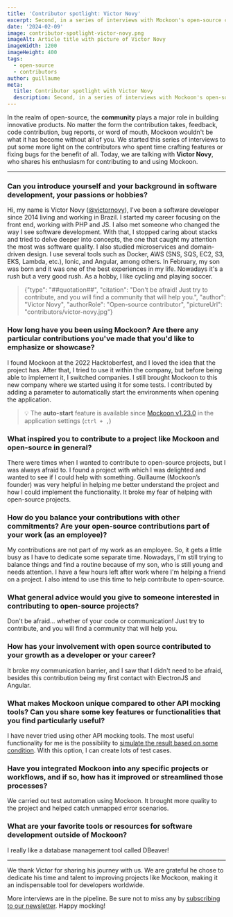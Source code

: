 ```yaml
---
title: 'Contributor spotlight: Victor Novy'
excerpt: Second, in a series of interviews with Mockoon's open-source contributors. Today, we are talking with Victor Novy.
date: '2024-02-09'
image: contributor-spotlight-victor-novy.png
imageAlt: Article title with picture of Victor Novy
imageWidth: 1200
imageHeight: 400
tags:
  - open-source
  - contributors
author: guillaume
meta:
  title: Contributor spotlight with Victor Novy
  description: Second, in a series of interviews with Mockoon's open-source contributors. Today, we are talking with Victor Novy.
---
```


In the realm of open-source, the **community** plays a major role in building innovative products. No matter the form the contribution takes, feedback, code contribution, bug reports, or word of mouth, Mockoon wouldn't be what it has become without all of you.
We started this series of interviews to put some more light on the contributors who spent time crafting features or fixing bugs for the benefit of all.
Today, we are talking with **Victor Novy**, who shares his enthusiasm for contributing to and using Mockoon.

---

### Can you introduce yourself and your background in software development, your passions or hobbies?

Hi, my name is Victor Novy ([@victornovy](https://github.com/victornovy)), I've been a software developer since 2014 living and working in Brazil. I started my career focusing on the front end, working with PHP and JS. I also met someone who changed the way I see software development. With that, I stopped caring about stacks and tried to delve deeper into concepts, the one that caught my attention the most was software quality. I also studied microservices and domain-driven design.
I use several tools such as Docker, AWS (SNS, SQS, EC2, S3, EKS, Lambda, etc.), Ionic, and Angular, among others.
In February, my son was born and it was one of the best experiences in my life. Nowadays it's a rush but a very good rush.
As a hobby, I like cycling and playing soccer.

> {"type": "##quotation##", "citation": "Don't be afraid! Just try to contribute, and you will find a community that will help you.", "author": "Victor Novy", "authorRole": "Open-source contributor", "pictureUrl": "contributors/victor-novy.jpg"}

### How long have you been using Mockoon? Are there any particular contributions you've made that you'd like to emphasize or showcase?

I found Mockoon at the 2022 Hacktoberfest, and I loved the idea that the project has. After that, I tried to use it within the company, but before being able to implement it, I switched companies. I still brought Mockoon to this new company where we started using it for some tests. I contributed by adding a parameter to automatically start the environments when opening the application.

> 💡 The **auto-start** feature is available since [Mockoon v1.23.0](/old-releases/desktop/1.23.0/#auto-start-environments) in the application settings (`ctrl + ,`)

### What inspired you to contribute to a project like Mockoon and open-source in general?

There were times when I wanted to contribute to open-source projects, but I was always afraid to. I found a project with which I was delighted and wanted to see if I could help with something. Guillaume (Mockoon’s founder) was very helpful in helping me better understand the project and how I could implement the functionality. It broke my fear of helping with open-source projects.

### How do you balance your contributions with other commitments? Are your open-source contributions part of your work (as an employee)?

My contributions are not part of my work as an employee. So, it gets a little busy as I have to dedicate some separate time. Nowadays, I'm still trying to balance things and find a routine because of my son, who is still young and needs attention. I have a few hours left after work where I'm helping a friend on a project. I also intend to use this time to help contribute to open-source.

### What general advice would you give to someone interested in contributing to open-source projects?

Don't be afraid... whether of your code or communication! Just try to contribute, and you will find a community that will help you.

### How has your involvement with open source contributed to your growth as a developer or your career?

It broke my communication barrier, and I saw that I didn't need to be afraid, besides this contribution being my first contact with ElectronJS and Angular.

### What makes Mockoon unique compared to other API mocking tools? Can you share some key features or functionalities that you find particularly useful?

I have never tried using other API mocking tools. The most useful functionality for me is the possibility to [simulate the result based on some condition](/docs/latest/route-responses/dynamic-rules/). With this option, I can create lots of test cases.

### Have you integrated Mockoon into any specific projects or workflows, and if so, how has it improved or streamlined those processes?

We carried out test automation using Mockoon. It brought more quality to the project and helped catch unmapped error scenarios.

### What are your favorite tools or resources for software development outside of Mockoon?

I really like a database management tool called DBeaver!

---

We thank Victor for sharing his journey with us. We are grateful he chose to dedicate his time and talent to improving projects like Mockoon, making it an indispensable tool for developers worldwide.

More interviews are in the pipeline. Be sure not to miss any by [subscribing to our newsletter](/newsletter/). Happy mocking!
